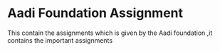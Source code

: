 # Aadi Foundation Assignment
 This contain the assignments which is given by the Aadi foundation ,it contains the important assignments
